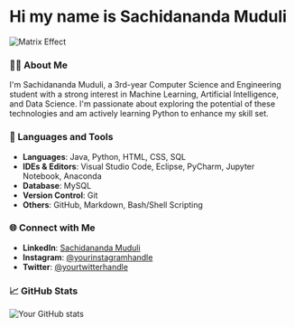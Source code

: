 # Hi my name is Sachidananda Muduli

![Matrix Effect](https://media.giphy.com/media/ZVik7pBtu9dNS/giphy.gif)

### 👨‍💻 About Me
I'm Sachidananda Muduli, a 3rd-year Computer Science and Engineering student with a strong interest in Machine Learning, Artificial Intelligence, and Data Science. I'm passionate about exploring the potential of these technologies and am actively learning Python to enhance my skill set.

### 🔧 Languages and Tools
- **Languages**: Java, Python, HTML, CSS, SQL
- **IDEs & Editors**: Visual Studio Code, Eclipse, PyCharm, Jupyter Notebook, Anaconda
- **Database**: MySQL
- **Version Control**: Git
- **Others**: GitHub, Markdown, Bash/Shell Scripting

### 🌐 Connect with Me
- **LinkedIn**: [Sachidananda Muduli](https://www.linkedin.com/in/your-linkedin-profile)
- **Instagram**: [@yourinstagramhandle](https://www.instagram.com/yourinstagramhandle)
- **Twitter**: [@yourtwitterhandle](https://twitter.com/yourtwitterhandle)

### 📈 GitHub Stats
![Your GitHub stats](https://github-readme-stats.vercel.app/api?username=your-github-username&show_icons=true&hide=stars&theme=radical)
